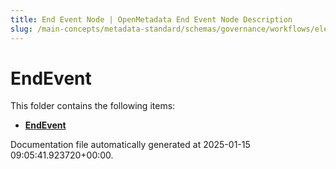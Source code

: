 ```yaml
---
title: End Event Node | OpenMetadata End Event Node Description
slug: /main-concepts/metadata-standard/schemas/governance/workflows/elements/nodes/endevent
---
```


# EndEvent

This folder contains the following items:

- [**EndEvent**](/main-concepts/metadata-standard/schemas/governance/workflows/elements/nodes/endevent/endevent)


Documentation file automatically generated at 2025-01-15 09:05:41.923720+00:00.

